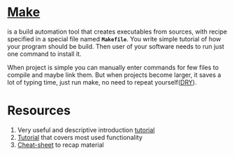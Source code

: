 # [Make](https://en.wikipedia.org/wiki/Make_(software))

is a build automation tool that creates executables from sources, with recipe specified in a special file named **`Makefile`**. You write simple tutorial of how your program should be build. Then user of your software needs to run just one command to install it. 

When project is simple you can manually enter commands for few files to compile and maybe link them. But when projects become larger, it saves a lot of typing time, just run make, no need to repeat yourself([DRY]([https://en.wikipedia.org/wiki/Don%27t_repeat_yourself](https://en.wikipedia.org/wiki/Don't_repeat_yourself))).

# Resources

1. Very useful and descriptive introduction [tutorial](https://gist.github.com/isaacs/62a2d1825d04437c6f08)
2. [Tutorial](https://makefiletutorial.com/) that covers most used functionality 
3. [Cheat-sheet](https://gist.github.com/evertrol/4b6fd05f3b6be2b331c60638b1af7101) to recap material

